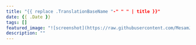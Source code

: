 ```yaml
---
title: "{{ replace .TranslationBaseName "-" " " | title }}"
date: {{ .Date }}
tags: []
featured_image: "![screenshot](https://raw.githubusercontent.com/MesamJ/302_Group_5/master/content/Menus/PFPnew.jpg)"
description: ""
---
```

